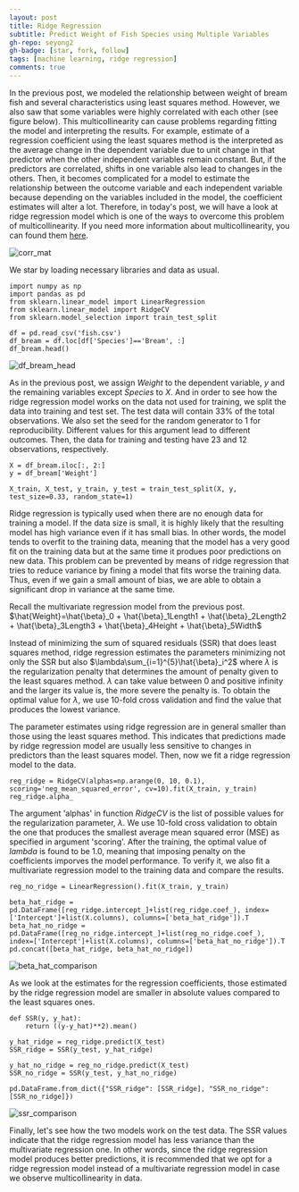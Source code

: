 ```yaml
---
layout: post
title: Ridge Regression 
subtitle: Predict Weight of Fish Species using Multiple Variables
gh-repo: seyong2
gh-badge: [star, fork, follow]
tags: [machine learning, ridge regression]
comments: true
---
```


In the previous post, we modeled the relationship between weight of bream fish and several characteristics using least squares method. However, we also saw that some variables were highly correlated with each other (see figure below). This multicollinearity can cause problems regarding fitting the model and interpreting the results. For example, estimate of a regression coefficient using the least squares method is the interpreted as the average change in the dependent variable due to unit change in that predictor when the other independent variables remain constant. But, if the predictors are correlated, shifts in one variable also lead to changes in the others. Then, it becomes complicated for a model to estimate the relationship between the outcome variable and each independent variable because depending on the variables included in the model, the coefficient estimates will alter a lot. Therefore, in today's post, we will have a look at ridge regression model which is one of the ways to overcome this problem of multicollinearity. If you need more information about multicollinearity, you can found them [here](https://statisticsbyjim.com/regression/multicollinearity-in-regression-analysis/). 

![corr_mat](https://github.com/seyong2/seyong2.github.io/blob/master/assets/img/figures_multivariate_regression/corr_mat.png?raw=true)

We star by loading necessary libraries and data as usual.

```
import numpy as np
import pandas as pd
from sklearn.linear_model import LinearRegression
from sklearn.linear_model import RidgeCV
from sklearn.model_selection import train_test_split

df = pd.read_csv('fish.csv')
df_bream = df.loc[df['Species']=='Bream', :]
df_bream.head()
```

![df_bream_head](https://github.com/seyong2/seyong2.github.io/blob/master/assets/img/figures_multivariate_regression/df_bream_head.png?raw=true)

As in the previous post, we assign $Weight$ to the dependent variable, $y$ and the remaining variables except $Species$ to $X$. And in order to see how the ridge regression model works on the data not used for training, we split the data into training and test set. The test data will contain 33% of the total observations. We also set the seed for the random generator to 1 for reproducibility. Different values for this argument lead to different outcomes. Then, the data for training and testing have 23 and 12 observations, respectively. 

```
X = df_bream.iloc[:, 2:]
y = df_bream['Weight']

X_train, X_test, y_train, y_test = train_test_split(X, y, test_size=0.33, random_state=1)
```

Ridge regression is typically used when there are no enough data for training a model. If the data size is small, it is highly likely that the resulting model has high variance even if it has small bias. In other words, the model tends to overfit to the training data, meaning that the model has a very good fit on the training data but at the same time it produes poor predictions on new data. This problem can be prevented by means of ridge regression that tries to reduce variance by fining a model that fits worse the training data. Thus, even if we gain a small amount of bias, we are able to obtain a significant drop in variance at the same time.

Recall the multivariate regression model from the previous post.
$\hat{Weight}=\hat{\beta}_0 + \hat{\beta}_1Length1 + \hat{\beta}_2Length2 + \hat{\beta}_3Length3 + \hat{\beta}_4Height + \hat{\beta}_5Width$

Instead of minimizing the sum of squared residuals (SSR) that does least squares method, ridge regression estimates the parameters minimizing not only the SSR but also $\lambda\sum_{i=1}^{5}\hat{\beta}_i^2$ where $\lambda$ is the regularization penalty that determines the amount of penalty given to the least squares method. $\lambda$ can take value between 0 and positive infinity and the larger its value is, the more severe the penalty is. To obtain the optimal value for $\lambda$, we use 10-fold cross validation and find the value that produces the lowest variance. 

The parameter estimates using ridge regression are in general smaller than those using the least squares method. This indicates that predictions made by ridge regression model are usually less sensitive to changes in predictors than the least squares model. Then, now we fit a ridge regression model to the data.

```
reg_ridge = RidgeCV(alphas=np.arange(0, 10, 0.1), scoring='neg_mean_squared_error', cv=10).fit(X_train, y_train)
reg_ridge.alpha_
```

The argument 'alphas' in function *RidgeCV* is the list of possible values for the regularization parameter, $\lambda$. We use 10-fold cross validation to obtain the one that produces the smallest average mean squared error (MSE) as specified in argument 'scoring'. After the training, the optimal value of $lambda$ is found to be 1.0, meaning that imposing penalty on the coefficients imporves the model performance. To verify it, we also fit a multivariate regression model to the training data and compare the results.

```
reg_no_ridge = LinearRegression().fit(X_train, y_train)

beta_hat_ridge = pd.DataFrame([reg_ridge.intercept_]+list(reg_ridge.coef_), index=['Intercept']+list(X.columns), columns=['beta_hat_ridge']).T
beta_hat_no_ridge = pd.DataFrame([reg_no_ridge.intercept_]+list(reg_no_ridge.coef_), index=['Intercept']+list(X.columns), columns=['beta_hat_no_ridge']).T
pd.concat([beta_hat_ridge, beta_hat_no_ridge])
```

![beta_hat_comparison](https://github.com/seyong2/seyong2.github.io/blob/master/assets/img/figures_ridge_regression/beta_hat_comparison.png?raw=true)

As we look at the estimates for the regression coefficients, those estimated by the ridge regression model are smaller in absolute values compared to the least squares ones.

```
def SSR(y, y_hat):
    return ((y-y_hat)**2).mean()

y_hat_ridge = reg_ridge.predict(X_test)
SSR_ridge = SSR(y_test, y_hat_ridge)

y_hat_no_ridge = reg_no_ridge.predict(X_test)
SSR_no_ridge = SSR(y_test, y_hat_no_ridge)

pd.DataFrame.from_dict({"SSR_ridge": [SSR_ridge], "SSR_no_ridge": [SSR_no_ridge]})
```

![ssr_comparison](https://github.com/seyong2/seyong2.github.io/blob/master/assets/img/figures_ridge_regression/ssr_comparison.png?raw=true)

Finally, let's see how the two models work on the test data. The SSR values indicate that the ridge regression model has less variance than the multivariate regression one. In other words, since the ridge regression model produces better predictions, it is recommended that we opt for a ridge regression model instead of a multivariate regression model in case we observe multicollinearity in data.
